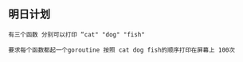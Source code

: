 ## 明日计划

```作业
有三个函数 分别可以打印 “cat" "dog" "fish"

要求每个函数都起一个goroutine 按照 cat dog fish的顺序打印在屏幕上 100次

```
